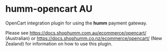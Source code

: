 # humm-opencart AU

OpenCart integration plugin for using the **humm** payment gateway.

Please see https://docs.shophumm.com.au/ecommerce/opencart/ (Australian) 
or https://docs.shophumm.co.nz/ecommerce/opencart/ 
(New Zealand) for information on how to use this plugin. 
